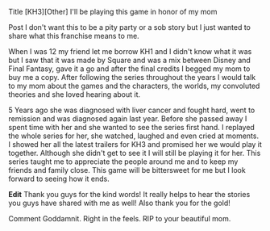 Title
[KH3][Other] I'll be playing this game in honor of my mom

Post
I don't want this to be a pity party or a sob story but I just wanted to share what this franchise means to me. 

When I was 12 my friend let me borrow KH1 and I didn't know what it was but I saw that it was made by Square and was a mix between Disney and Final Fantasy, gave it a go and after the final credits I begged my mom to buy me a copy. After following the series throughout the years I would talk to my mom about the games and the characters, the worlds, my convoluted theories and she loved hearing about it.

5 Years ago she was diagnosed with liver cancer and fought hard, went to remission and was diagnosed again last year. Before she passed away I spent time with her and she wanted to see the series first hand. I replayed the whole series for her, she watched, laughed and even cried at moments. I showed her all the latest trailers for KH3 and promised her we would play it together. Although she didn't get to see it I will still be playing it for her. This series taught me to appreciate the people around me and to keep my friends and family close. This game will be bittersweet for me but I look forward to seeing how it ends.

**Edit** Thank you guys for the kind words! It really helps to hear the stories you guys have shared with me as well! Also thank you for the gold!

Comment
Goddamnit. Right in the feels. RIP to your beautiful mom. 

